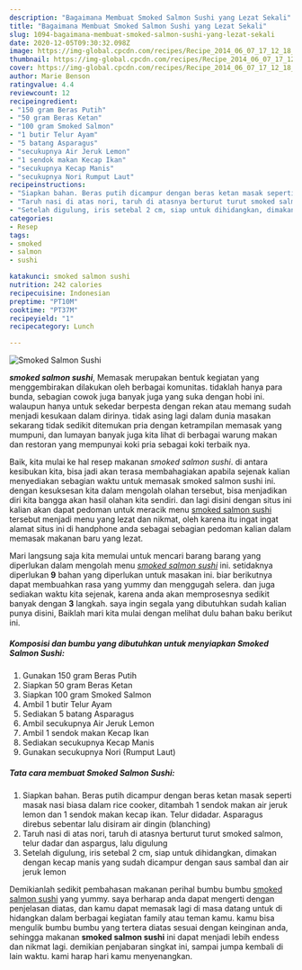```yaml
---
description: "Bagaimana Membuat Smoked Salmon Sushi yang Lezat Sekali"
title: "Bagaimana Membuat Smoked Salmon Sushi yang Lezat Sekali"
slug: 1094-bagaimana-membuat-smoked-salmon-sushi-yang-lezat-sekali
date: 2020-12-05T09:30:32.098Z
image: https://img-global.cpcdn.com/recipes/Recipe_2014_06_07_17_12_18_261_7c541b_original_20131123_103637/751x532cq70/smoked-salmon-sushi-foto-resep-utama.jpg
thumbnail: https://img-global.cpcdn.com/recipes/Recipe_2014_06_07_17_12_18_261_7c541b_original_20131123_103637/751x532cq70/smoked-salmon-sushi-foto-resep-utama.jpg
cover: https://img-global.cpcdn.com/recipes/Recipe_2014_06_07_17_12_18_261_7c541b_original_20131123_103637/751x532cq70/smoked-salmon-sushi-foto-resep-utama.jpg
author: Marie Benson
ratingvalue: 4.4
reviewcount: 12
recipeingredient:
- "150 gram Beras Putih"
- "50 gram Beras Ketan"
- "100 gram Smoked Salmon"
- "1 butir Telur Ayam"
- "5 batang Asparagus"
- "secukupnya Air Jeruk Lemon"
- "1 sendok makan Kecap Ikan"
- "secukupnya Kecap Manis"
- "secukupnya Nori Rumput Laut"
recipeinstructions:
- "Siapkan bahan. Beras putih dicampur dengan beras ketan masak seperti masak nasi biasa dalam rice cooker, ditambah 1 sendok makan air jeruk lemon dan 1 sendok makan kecap ikan. Telur didadar. Asparagus direbus sebentar lalu disiram air dingin (blanching)"
- "Taruh nasi di atas nori, taruh di atasnya berturut turut smoked salmon,  telur dadar dan aspargus,  lalu digulung"
- "Setelah digulung, iris setebal 2 cm, siap untuk dihidangkan, dimakan dengan kecap manis yang sudah dicampur dengan saus sambal dan air jeruk lemon"
categories:
- Resep
tags:
- smoked
- salmon
- sushi

katakunci: smoked salmon sushi 
nutrition: 242 calories
recipecuisine: Indonesian
preptime: "PT10M"
cooktime: "PT37M"
recipeyield: "1"
recipecategory: Lunch

---
```



![Smoked Salmon Sushi](https://img-global.cpcdn.com/recipes/Recipe_2014_06_07_17_12_18_261_7c541b_original_20131123_103637/751x532cq70/smoked-salmon-sushi-foto-resep-utama.jpg)

<b><i>smoked salmon sushi</i></b>, Memasak merupakan bentuk kegiatan yang menggembirakan dilakukan oleh berbagai komunitas. tidaklah hanya para bunda, sebagian cowok juga banyak juga yang suka dengan hobi ini. walaupun hanya untuk sekedar berpesta dengan rekan atau memang sudah menjadi kesukaan dalam dirinya. tidak asing lagi dalam dunia masakan sekarang tidak sedikit ditemukan pria dengan ketrampilan memasak yang mumpuni, dan lumayan banyak juga kita lihat di berbagai warung makan dan restoran yang mempunyai koki pria sebagai koki terbaik nya.



Baik, kita mulai ke hal resep makanan <i>smoked salmon sushi</i>. di antara kesibukan kita, bisa jadi akan terasa membahagiakan apabila sejenak kalian menyediakan sebagian waktu untuk memasak smoked salmon sushi ini. dengan kesuksesan kita dalam mengolah olahan tersebut, bisa menjadikan diri kita bangga akan hasil olahan kita sendiri. dan lagi disini dengan situs ini kalian akan dapat pedoman untuk meracik menu <u>smoked salmon sushi</u> tersebut menjadi menu yang lezat dan nikmat, oleh karena itu ingat ingat alamat situs ini di handphone anda sebagai sebagian pedoman kalian dalam memasak makanan baru yang lezat.


Mari langsung saja kita memulai untuk mencari barang barang yang diperlukan dalam mengolah menu <u><i>smoked salmon sushi</i></u> ini. setidaknya diperlukan <b>9</b> bahan yang diperlukan untuk masakan ini. biar berikutnya dapat membuahkan rasa yang yummy dan menggugah selera. dan juga sediakan waktu kita sejenak, karena anda akan memprosesnya sedikit banyak dengan <b>3</b> langkah. saya ingin segala yang dibutuhkan sudah kalian punya disini, Baiklah mari kita mulai dengan melihat dulu bahan baku berikut ini.

<!--inarticleads1-->

##### Komposisi dan bumbu yang dibutuhkan untuk menyiapkan Smoked Salmon Sushi:

1. Gunakan 150 gram Beras Putih
1. Siapkan 50 gram Beras Ketan
1. Siapkan 100 gram Smoked Salmon
1. Ambil 1 butir Telur Ayam
1. Sediakan 5 batang Asparagus
1. Ambil secukupnya Air Jeruk Lemon
1. Ambil 1 sendok makan Kecap Ikan
1. Sediakan secukupnya Kecap Manis
1. Gunakan secukupnya Nori (Rumput Laut)




<!--inarticleads2-->

##### Tata cara membuat Smoked Salmon Sushi:

1. Siapkan bahan. Beras putih dicampur dengan beras ketan masak seperti masak nasi biasa dalam rice cooker, ditambah 1 sendok makan air jeruk lemon dan 1 sendok makan kecap ikan. Telur didadar. Asparagus direbus sebentar lalu disiram air dingin (blanching)
1. Taruh nasi di atas nori, taruh di atasnya berturut turut smoked salmon,  telur dadar dan aspargus,  lalu digulung
1. Setelah digulung, iris setebal 2 cm, siap untuk dihidangkan, dimakan dengan kecap manis yang sudah dicampur dengan saus sambal dan air jeruk lemon




Demikianlah sedikit pembahasan makanan perihal bumbu bumbu <u>smoked salmon sushi</u> yang yummy. saya berharap anda dapat mengerti dengan penjelasan diatas, dan kamu dapat memasak lagi di masa datang untuk di hidangkan dalam berbagai kegiatan family atau teman kamu. kamu bisa mengulik bumbu bumbu yang tertera diatas sesuai dengan keinginan anda, sehingga makanan <b>smoked salmon sushi</b> ini dapat menjadi lebih endess dan nikmat lagi. demikian penjabaran singkat ini, sampai jumpa kembali di lain waktu. kami harap hari kamu menyenangkan.

